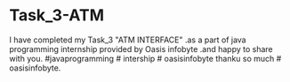 # Task_3-ATM
I have completed my Task_3 "ATM INTERFACE" .as a part of java programming internship provided by Oasis infobyte .and happy to share with you. #javaprogramming # intership # oasisinfobyte thanku so much # oasisinfobyte.
